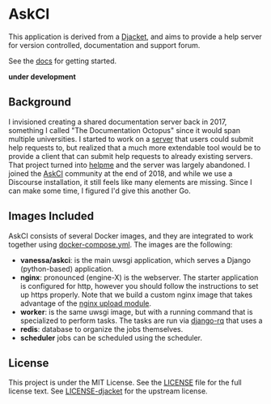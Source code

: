 # AskCI

This application is derived from a [Djacket](https://github.com/Djacket/djacket), and
aims to provide a help server for version controlled, documentation and support forum.

See the [docs](docs) for getting started.

**under development**

## Background

I invisioned creating a shared documentation server back in 2017, something I called "The Documentation Octopus" since it would span multiple universities. I started to work on a [server](https://www.github.com/researchapps/helpme-server) that users could submit help requests to,
but realized that a much more extendable tool would be to provide a client that can submit
help requests to already existing servers. That project turned into [helpme](https://www.github.com/vsoch/helpme) and the server was largely abandoned. I joined the [AskCI](https://ask.ci) community at the end of 2018, and while we use a Discourse installation, it still feels like many elements are missing. Since I can make some time, I figured I'd give this another Go.

## Images Included

AskCI consists of several Docker images, and they are integrated 
to work together using [docker-compose.yml](docker-compose.yml). 
The images are the following:

 - **vanessa/askci**: is the main uwsgi application, which serves a Django (python-based) application.
 - **nginx**: pronounced (engine-X) is the webserver. The starter application is configured for http, however you should follow the instructions to set up https properly. Note that we build a custom nginx image that takes advantage of the [nginx upload module](https://www.nginx.com/resources/wiki/modules/upload/).
 - **worker**: is the same uwsgi image, but with a running command that is specialized to perform tasks. The tasks are run via [django-rq](https://github.com/rq/django-rq) that uses a
 - **redis**: database to organize the jobs themselves.
 - **scheduler** jobs can be scheduled using the scheduler.

## License

This project is under the MIT License. See the [LICENSE](LICENSE) file for the full license text. See [LICENSE-djacket](.github/LICENSE-djacket) for the upstream license.
